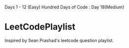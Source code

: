 Days 1 - 12 (Easy)
Hundred Days of Code : Day 18(Medium)
# LeetCodePlaylist
Inspired by Sean Prashad's leetcode question playlist.
